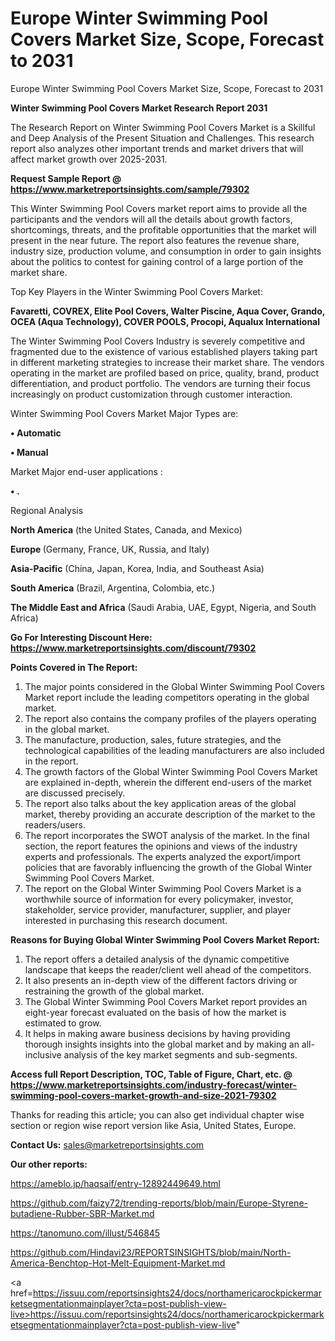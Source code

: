 # Europe Winter Swimming Pool Covers Market Size, Scope, Forecast to 2031
Europe Winter Swimming Pool Covers Market Size, Scope, Forecast to 2031

<strong>Winter Swimming Pool Covers Market Research Report 2031</strong>

The Research Report on Winter Swimming Pool Covers Market is a Skillful and Deep Analysis of the Present Situation and Challenges. This research report also analyzes other important trends and market drivers that will affect market growth over 2025-2031.

<strong>Request Sample Report @ <a href=https://www.marketreportsinsights.com/sample/79302>https://www.marketreportsinsights.com/sample/79302</a></strong>

This Winter Swimming Pool Covers market report aims to provide all the participants and the vendors will all the details about growth factors, shortcomings, threats, and the profitable opportunities that the market will present in the near future. The report also features the revenue share, industry size, production volume, and consumption in order to gain insights about the politics to contest for gaining control of a large portion of the market share.

Top Key Players in the Winter Swimming Pool Covers Market:

<strong>Favaretti, COVREX, Elite Pool Covers, Walter Piscine, Aqua Cover, Grando, OCEA (Aqua Technology), COVER POOLS, Procopi, Aqualux International</strong>

The Winter Swimming Pool Covers Industry is severely competitive and fragmented due to the existence of various established players taking part in different marketing strategies to increase their market share. The vendors operating in the market are profiled based on price, quality, brand, product differentiation, and product portfolio. The vendors are turning their focus increasingly on product customization through customer interaction.

Winter Swimming Pool Covers Market Major Types are:

<strong>• Automatic

• Manual</strong>

Market Major end-user applications :

<strong>• .</strong>

Regional Analysis

</u><strong><b>North America</b></strong> (the United States, Canada, and Mexico)

<strong><b>Europe </b></strong>(Germany, France, UK, Russia, and Italy)

<strong><b>Asia-Pacific</b></strong> (China, Japan, Korea, India, and Southeast Asia)

<strong><b>South America</b></strong> (Brazil, Argentina, Colombia, etc.)

<strong><b>The Middle East and Africa</b></strong> (Saudi Arabia, UAE, Egypt, Nigeria, and South Africa)

<strong>Go For Interesting Discount Here: <a href=https://www.marketreportsinsights.com/discount/79302>https://www.marketreportsinsights.com/discount/79302</a></strong>

<strong>Points Covered in The Report:</strong>
<ol>
  <li>The major points considered in the Global Winter Swimming Pool Covers Market report include the leading competitors operating in the global market.</li>
  <li>The report also contains the company profiles of the players operating in the global market.</li>
  <li>The manufacture, production, sales, future strategies, and the technological capabilities of the leading manufacturers are also included in the report.</li>
  <li>The growth factors of the Global Winter Swimming Pool Covers Market are explained in-depth, wherein the different end-users of the market are discussed precisely.</li>
  <li>The report also talks about the key application areas of the global market, thereby providing an accurate description of the market to the readers/users.</li>
  <li>The report incorporates the SWOT analysis of the market. In the final section, the report features the opinions and views of the industry experts and professionals. The experts analyzed the export/import policies that are favorably influencing the growth of the Global Winter Swimming Pool Covers Market.</li>
  <li>The report on the Global Winter Swimming Pool Covers Market is a worthwhile source of information for every policymaker, investor, stakeholder, service provider, manufacturer, supplier, and player interested in purchasing this research document.</li>
</ol>
<strong>Reasons for Buying Global Winter Swimming Pool Covers Market Report:</strong>

<ol>
  <li>The report offers a detailed analysis of the dynamic competitive landscape that keeps the reader/client well ahead of the competitors.</li>
  <li>It also presents an in-depth view of the different factors driving or restraining the growth of the global market.</li>
  <li>The Global Winter Swimming Pool Covers Market report provides an eight-year forecast evaluated on the basis of how the market is estimated to grow.</li>
  <li>It helps in making aware business decisions by having providing thorough insights insights into the global market and by making an all-inclusive analysis of the key market segments and sub-segments.</li>
</ol>
<strong>Access full Report Description, TOC, Table of Figure, Chart, etc. @ <a href=https://www.marketreportsinsights.com/industry-forecast/winter-swimming-pool-covers-market-growth-and-size-2021-79302>https://www.marketreportsinsights.com/industry-forecast/winter-swimming-pool-covers-market-growth-and-size-2021-79302</a></strong>


Thanks for reading this article; you can also get individual chapter wise section or region wise report version like Asia, United States, Europe.

<strong>Contact Us:</strong>
sales@marketreportsinsights.com

<strong>Our other reports:</strong>

<a href=https://ameblo.jp/haqsaif/entry-12892449649.html>https://ameblo.jp/haqsaif/entry-12892449649.html</a>

<a href=https://github.com/faizy72/trending-reports/blob/main/Europe-Styrene-butadiene-Rubber-SBR-Market.md>https://github.com/faizy72/trending-reports/blob/main/Europe-Styrene-butadiene-Rubber-SBR-Market.md</a>

<a href=https://tanomuno.com/illust/546845>https://tanomuno.com/illust/546845</a>

<a href=https://github.com/Hindavi23/REPORTSINSIGHTS/blob/main/North-America-Benchtop-Hot-Melt-Equipment-Market.md>https://github.com/Hindavi23/REPORTSINSIGHTS/blob/main/North-America-Benchtop-Hot-Melt-Equipment-Market.md</a>

<a href=https://issuu.com/reportsinsights24/docs/northamericarockpickermarketsegmentationmainplayer?cta=post-publish-view-live>https://issuu.com/reportsinsights24/docs/northamericarockpickermarketsegmentationmainplayer?cta=post-publish-view-live</a>"
